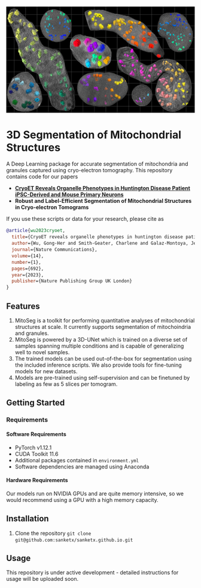 ![a picture of mitochondria with colored granules](media/cover_1920x1080.jpg)

# 3D Segmentation of Mitochondrial Structures

A Deep Learning package for accurate segmentation of mitochondria and granules captured using cryo-electron tomography. This repository contains code for our papers
- **[CryoET Reveals Organelle Phenotypes in Huntington Disease Patient iPSC-Derived and Mouse Primary Neurons](https://www.nature.com/articles/s41467-023-36096-w)**
- **Robust and Label-Efficient Segmentation of Mitochondrial Structures in Cryo-electron Tomograms**

If you use these scripts or data for your research, please cite as
```bibtex
@article{wu2023cryoet,
  title={CryoET reveals organelle phenotypes in huntington disease patient iPSC-derived and mouse primary neurons},
  author={Wu, Gong-Her and Smith-Geater, Charlene and Galaz-Montoya, Jes{\'u}s G and Gu, Yingli and Gupte, Sanket R and Aviner, Ranen and Mitchell, Patrick G and Hsu, Joy and Miramontes, Ricardo and Wang, Keona Q and others},
  journal={Nature Communications},
  volume={14},
  number={1},
  pages={692},
  year={2023},
  publisher={Nature Publishing Group UK London}
}
```

## Features
1. MitoSeg is a toolkit for performing quantitative analyses of mitochondrial structures at scale. It currently supports segmentation of mitochoindria and granules.
2. MitoSeg is powered by a 3D-UNet which is trained on a diverse set of samples spanning multiple conditions and is capable of generalizing well to novel samples.
3. The trained models can be used out-of-the-box for segmentation using the included inference scripts. We also provide tools for fine-tuning models for new datasets.
4. Models are pre-trained using self-supervision and can be finetuned by labeling as few as 5 slices per tomogram.

## Getting Started

### Requirements
#### Software Requirements
- PyTorch v1.12.1
- CUDA Toolkit 11.6
- Additional packages contained in `environment.yml`
- Software dependencies are managed using Anaconda

#### Hardware Requirements
Our models run on NVIDIA GPUs and are quite memory intensive, so we would recommend using a GPU with a high memory capacity.

## Installation
1. Clone the repository
`git clone git@github.com:sanketx/sanketx.github.io.git`

## Usage
This repository is under active development - detailed instructions for usage will be uploaded soon.

